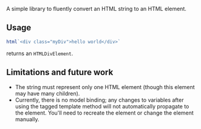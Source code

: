 A simple library to fluently convert an HTML string to an HTML element. 

## Usage

```js
html`<div class="myDiv">hello world</div>`
```
returns an `HTMLDivElement`.

## Limitations and future work

 - The string must represent only one HTML element (though this element may have many children).
 - Currently, there is no model binding; any changes to variables after using the tagged template method will not automatically propagate to the element. You'll need to recreate the element or change the element manually. 
